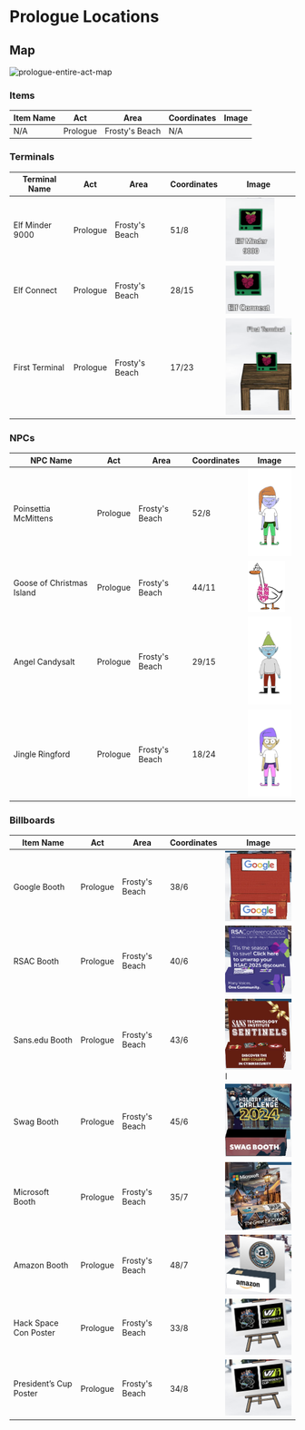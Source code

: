 # Prologue Locations

## Map
![prologue-entire-act-map](../../../Assets/images/prologue/prologue-entire-act-map.png)
### Items
| Item Name | Act      | Area           | Coordinates | Image |
| --------- | -------- | -------------- | ----------- | ----- |
| N/A       | Prologue | Frosty's Beach | N/A         |       |

### Terminals
| Terminal Name   | Act      | Area           | Coordinates | Image                                                                                                                                                            |
| --------------- | -------- | -------------- | ----------- | ---------------------------------------------------------------------------------------------------------------------------------------------------------------- |
| Elf Minder 9000 | Prologue | Frosty's Beach | 51/8        | ![prologue-objective-location-elf-minder-9000-terminal.png](../../../Assets/images/prologue/elf-minder/prologue-objective-location-elf-minder-9000-terminal.png) |
| Elf Connect     | Prologue | Frosty's Beach | 28/15       | ![prologue-objective-location-elf-connect-terminal.png](../../../Assets/images/prologue/elf-connect/prologue-objective-location-elf-connect-terminal.png)        |
| First Terminal  | Prologue | Frosty's Beach | 17/23       | ![prologue-objective-location-first-terminal.png](../../../Assets/images/prologue/first-terminal/prologue-objective-location-first-terminal.png)                 |
### NPCs
| NPC Name                  | Act      | Area           | Coordinates | Image                                                                          |
| ------------------------- | -------- | -------------- | ----------- | ------------------------------------------------------------------------------ |
| Poinsettia McMittens      | Prologue | Frosty's Beach | 52/8        | ![poinsettiamcmittens.png](../../../Assets/images/npc/poinsettiamcmittens.png) |
| Goose of Christmas Island | Prologue | Frosty's Beach | 44/11       | ![goose-christmas.png](../../../Assets/images/npc/goose-christmas.png)         |
| Angel Candysalt           | Prologue | Frosty's Beach | 29/15       | ![angelcandysalt.png](../../../Assets/images/npc/angelcandysalt.png)           |
| Jingle Ringford           | Prologue | Frosty's Beach | 18/24       | ![jingleringford.png](../../../Assets/images/npc/jingleringford.png)           |

### Billboards
| Item Name              | Act      | Area           | Coordinates | Image                                                                                                                                        |
| ---------------------- | -------- | -------------- | ----------- | -------------------------------------------------------------------------------------------------------------------------------------------- |
| Google Booth           | Prologue | Frosty's Beach | 38/6        | ![booth-sponsor-google.png](../../../Assets/images/prologue/sponsors/booth-sponsor-google.png)                                               |
| RSAC Booth             | Prologue | Frosty's Beach | 40/6        | ![booth-sponsor-rasc.png](../../../Assets/images/prologue/sponsors/booth-sponsor-rasc.png)                                                   |
| Sans.edu Booth         | Prologue | Frosty's Beach | 43/6        | ![booth-sponsor-sans-edu.png](../../../Assets/images/prologue/sponsors/booth-sponsor-sans-edu.png)l                                          |
| Swag Booth             | Prologue | Frosty's Beach | 45/6        | ![booth-sponsor-swag.png](../../../Assets/images/prologue/sponsors/booth-sponsor-swag.png)                                                   |
| Microsoft Booth        | Prologue | Frosty's Beach | 35/7        | ![booth-sponsor-Microsoft.png](../../../Assets/images/prologue/sponsors/booth-sponsor-Microsoft.png)                                         |
| Amazon Booth           | Prologue | Frosty's Beach | 48/7        | ![booth-sponsor-amazon.png](../../../Assets/images/prologue/sponsors/booth-sponsor-amazon.png)                                               |
| Hack Space Con Poster  | Prologue | Frosty's Beach | 33/8        | ![booth-sponsor-presidents-cup-and-hack-space.png](../../../Assets/images/prologue/sponsors/booth-sponsor-presidents-cup-and-hack-space.png) |
| President’s Cup Poster | Prologue | Frosty's Beach | 34/8        | ![booth-sponsor-presidents-cup-and-hack-space.png](../../../Assets/images/prologue/sponsors/booth-sponsor-presidents-cup-and-hack-space.png) |
